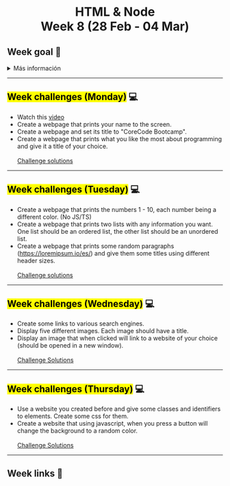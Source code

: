 <h1 align="center">HTML & Node
<br>Week 8 (28 Feb - 04 Mar)</h1>

## Week goal 🏁

<details>
  <summary>Más información</summary>
  <h3>Week subtopics</h3>

HTML
- ¿Qué es un lenguaje de etiquetas?
- Estructura (DOM)
- Hello World
- Identificadores
- Atributos
- Etiquetas básicas
- Javascript con html
  - document
  - funciones
  - queries
-  onClick
-  comentarios CSS
-  ¿Qué es una hoja de estilos?
-  Funcionamiento con HTML
-  Selectores
-  Especificidad
-  Comentarios
</details>

---

## <mark>Week challenges (Monday)</mark> 💻
- Watch this [video](https://www.youtube.com/watch?v=XYTwYmOjqQs&ab_channel=RedStapler)
- Create a webpage that prints your name to the screen.
- Create a webpage and set its title to "CoreCode Bootcamp".
- Create a webpage that prints what you like the most about programming and give it a title of your choice.
<br><br>
[Challenge solutions](./01monday/)
---
## <mark>Week challenges (Tuesday)</mark> 💻
- Create a webpage that prints the numbers 1 - 10, each number being a different color. (No JS/TS)
- Create a webpage that prints two lists with any information you want. One list should be an ordered list, the other list should be an unordered list. 
- Create a webpage that prints some random paragraphs (https://loremipsum.io/es/) and give them some titles using different header sizes.
<br><br>
[Challenge solutions](./02tuesday/)
---
## <mark>Week challenges (Wednesday)</mark> 💻
- Create some links to various search engines.
- Display five different images. Each image should have a title.
- Display an image that when clicked will link to a website of your choice (should be opened in a new window).
<br><br>
[Challenge Solutions](./03wednesday/)
---
## <mark>Week challenges (Thursday)</mark> 💻
- Use a website you created before and give some classes and identifiers to elements. Create some css for them.
- Create a website that using javascript, when you press a button will change the background to a random color.
<br><br>
[Challenge Solutions](./04thursday/)
---
## Week links 🔗
